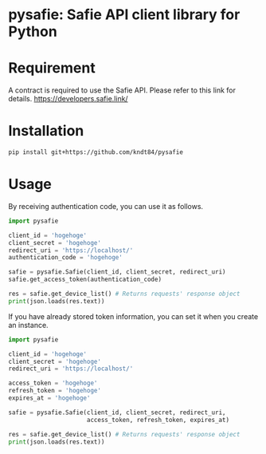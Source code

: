 # pysafie: Safie API client library for Python

# Requirement
A contract is required to use the Safie API. Please refer to this link for details.
https://developers.safie.link/

# Installation
```sh
pip install git+https://github.com/kndt84/pysafie
```

# Usage

By receiving authentication code, you can use it as follows.

```python
import pysafie

client_id = 'hogehoge'
client_secret = 'hogehoge'
redirect_uri = 'https://localhost/'
authentication_code = 'hogehoge'

safie = pysafie.Safie(client_id, client_secret, redirect_uri)
safie.get_access_token(authentication_code)

res = safie.get_device_list() # Returns requests' response object
print(json.loads(res.text))
```

If you have already stored token information, you can set it when you create an instance.

```python
import pysafie

client_id = 'hogehoge'
client_secret = 'hogehoge'
redirect_uri = 'https://localhost/'

access_token = 'hogehoge'
refresh_token = 'hogehoge'
expires_at = 'hogehoge'

safie = pysafie.Safie(client_id, client_secret, redirect_uri, 
                      access_token, refresh_token, expires_at)

res = safie.get_device_list() # Returns requests' response object
print(json.loads(res.text))
```



